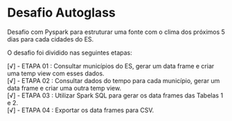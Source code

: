 # Desafio Autoglass
Desafio com Pyspark para estruturar uma fonte com o clima dos próximos 5 dias para cada cidades do ES.  

O desafio foi dividido nas seguintes etapas:  

[√] - ETAPA 01 : Consultar municípios do ES, gerar um data frame e criar uma temp view com esses dados.  
[√] - ETAPA 02 : Consultar dados do tempo para cada município, gerar um data frame e criar uma outra temp view.  
[√] - ETAPA 03 : Utilizar Spark SQL para gerar os data frames das Tabelas 1 e 2.  
[√] - ETAPA 04 : Exportar os data frames para CSV. 

